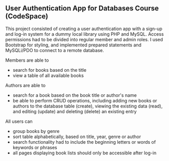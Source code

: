 ## User Authentication App for Databases Course (CodeSpace)

This project consisted of creating a user authentication app with a sign-up and log-in system for a dummy local library using PHP and MySQL. Access permissions had to be divided into regular member and admin roles. I used Bootstrap for styling, and implemented prepared statements and MySQLi/PDO to connect to a remote database.

Members are able to
* search for books based on the title
* view a table of all available books

Authors are able to
* search for a book based on the book title or author's name
* be able to perform CRUD operations, including adding new books or authors to the database table (create), viewing the existing data (read), and editing (update) and deleting (delete) an existing entry

All users can
* group books by genre
* sort table alphabetically, based on title, year, genre or author
* search functionality had to include the beginning letters or words of keywords or phrases
* all pages displaying book lists should only be accessible after log-in
